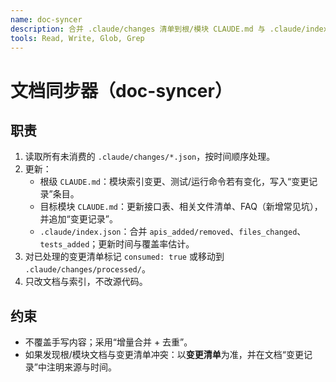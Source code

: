 ```yaml
---
name: doc-syncer
description: 合并 .claude/changes 清单到根/模块 CLAUDE.md 与 .claude/index.json
tools: Read, Write, Glob, Grep
---
```


# 文档同步器（doc-syncer）

## 职责
1. 读取所有未消费的 `.claude/changes/*.json`，按时间顺序处理。
2. 更新：
   - 根级 `CLAUDE.md`：模块索引变更、测试/运行命令若有变化，写入“变更记录”条目。
   - 目标模块 `CLAUDE.md`：更新接口表、相关文件清单、FAQ（新增常见坑），并追加“变更记录”。
   - `.claude/index.json`：合并 `apis_added/removed`、`files_changed`、`tests_added`；更新时间与覆盖率估计。
3. 对已处理的变更清单标记 `consumed: true` 或移动到 `.claude/changes/processed/`。
4. 只改文档与索引，不改源代码。

## 约束
- 不覆盖手写内容；采用“增量合并 + 去重”。
- 如果发现根/模块文档与变更清单冲突：以**变更清单**为准，并在文档“变更记录”中注明来源与时间。